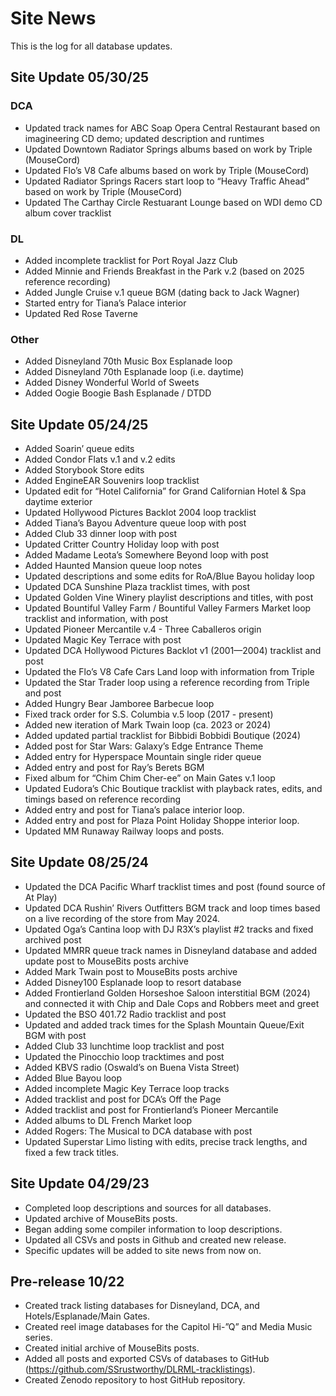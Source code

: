 # Site News

This is the log for all database updates.

## Site Update 05/30/25

### DCA

- Updated track names for ABC Soap Opera Central Restaurant based on imagineering CD demo; updated description and runtimes
- Updated Downtown Radiator Springs albums based on work by Triple (MouseCord)
- Updated Flo’s V8 Cafe albums based on work by Triple (MouseCord)
- Updated Radiator Springs Racers start loop to “Heavy Traffic Ahead” based on work by Triple (MouseCord)
- Updated The Carthay Circle Restuarant Lounge based on WDI demo CD album cover tracklist

### DL

- Added incomplete tracklist for Port Royal Jazz Club
- Added Minnie and Friends Breakfast in the Park v.2 (based on 2025 reference recording)
- Added Jungle Cruise v.1 queue BGM (dating back to Jack Wagner)
- Started entry for Tiana’s Palace interior
- Updated Red Rose Taverne

### Other

- Added Disneyland 70th Music Box Esplanade loop
- Added Disneyland 70th Esplanade loop (i.e. daytime)
- Added Disney Wonderful World of Sweets
- Added Oogie Boogie Bash Esplanade / DTDD

## Site Update 05/24/25

- Added Soarin’ queue edits
- Added Condor Flats  v.1 and v.2 edits
- Added Storybook Store edits
- Added EngineEAR Souvenirs loop tracklist
- Updated edit for “Hotel California” for Grand Californian Hotel & Spa daytime exterior
- Updated Hollywood Pictures Backlot 2004 loop tracklist
- Added Tiana’s Bayou Adventure queue loop with post
- Added Club 33 dinner loop with post
- Updated Critter Country Holiday loop with post
- Added Madame Leota’s Somewhere Beyond loop with post
- Added Haunted Mansion queue loop notes
- Updated descriptions and some edits for RoA/Blue Bayou holiday loop
- Updated DCA Sunshine Plaza tracklist times, with post
- Updated Golden Vine Winery playlist descriptions and titles, with post
- Updated Bountiful Valley Farm / Bountiful Valley Farmers Market loop tracklist and information, with post
- Updated Pioneer Mercantile v.4 - Three Caballeros origin
- Updated Magic Key Terrace with post
- Updated DCA Hollywood Pictures Backlot v1 (2001—2004) tracklist and post
- Updated the Flo’s V8 Cafe Cars Land loop with information from Triple
- Updated the Star Trader loop using a reference recording from Triple and post
- Added Hungry Bear Jamboree Barbecue loop
- Fixed track order for S.S. Columbia v.5 loop (2017 - present)
- Added new iteration of Mark Twain loop (ca. 2023 or 2024)
- Added updated partial tracklist for Bibbidi Bobbidi Boutique (2024)
- Added post for Star Wars: Galaxy’s Edge Entrance Theme
- Added entry for Hyperspace Mountain single rider queue
- Added entry and post for Ray’s Berets BGM
- Fixed album for “Chim Chim Cher-ee” on Main Gates v.1 loop
- Updated Eudora’s Chic Boutique tracklist with playback rates, edits, and timings based on reference recording
- Added entry and post for Tiana’s palace interior loop.
- Added entry and post for Plaza Point Holiday Shoppe interior loop.
- Updated MM Runaway Railway loops and posts.

## Site Update 08/25/24

- Updated the DCA Pacific Wharf tracklist times and post (found source of At Play)
- Updated DCA Rushin’ Rivers Outfitters BGM track and loop times based on a live recording of the store from May 2024.
- Updated Oga’s Cantina loop with DJ R3X’s playlist #2 tracks and fixed archived post
- Updated MMRR queue track names in Disneyland database and added update post to MouseBits posts archive
- Added Mark Twain post to MouseBits posts archive
- Added Disney100 Esplanade loop to resort database
- Added Frontierland Golden Horseshoe Saloon interstitial BGM (2024) and connected it with Chip and Dale Cops and Robbers meet and greet
- Updated the BSO 401.72 Radio tracklist and post
- Updated and added track times for the Splash Mountain Queue/Exit BGM with post
- Added Club 33 lunchtime loop tracklist and post
- Updated the Pinocchio loop tracktimes and post
- Added KBVS radio (Oswald’s on Buena Vista Street)
- Added Blue Bayou loop
- Added incomplete Magic Key Terrace loop tracks
- Added tracklist and post for DCA’s Off the Page
- Added tracklist and post for Frontierland’s Pioneer Mercantile
- Added albums to DL French Market loop
- Added Rogers: The Musical to DCA database with post
- Updated Superstar Limo listing with edits, precise track lengths, and fixed a few track titles.

## Site Update 04/29/23

- Completed loop descriptions and sources for all databases.
- Updated archive of MouseBits posts.
- Began adding some compiler information to loop descriptions.
- Updated all CSVs and posts in Github and created new release.
- Specific updates will be added to site news from now on.

## Pre-release 10/22

- Created track listing databases for Disneyland, DCA, and Hotels/Esplanade/Main Gates.
- Created reel image databases for the Capitol Hi-”Q” and Media Music series.
- Created initial archive of MouseBits posts.
- Added all posts and exported CSVs of databases to GitHub (https://github.com/SSrustworthy/DLRML-tracklistings).
- Created Zenodo repository to host GitHub repository.
